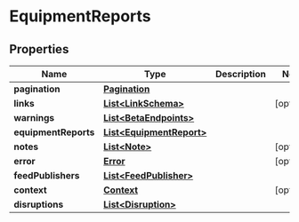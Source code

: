 
# EquipmentReports

## Properties
Name | Type | Description | Notes
------------ | ------------- | ------------- | -------------
**pagination** | [**Pagination**](Pagination.md) |  | 
**links** | [**List&lt;LinkSchema&gt;**](LinkSchema.md) |  |  [optional]
**warnings** | [**List&lt;BetaEndpoints&gt;**](BetaEndpoints.md) |  | 
**equipmentReports** | [**List&lt;EquipmentReport&gt;**](EquipmentReport.md) |  | 
**notes** | [**List&lt;Note&gt;**](Note.md) |  |  [optional]
**error** | [**Error**](Error.md) |  |  [optional]
**feedPublishers** | [**List&lt;FeedPublisher&gt;**](FeedPublisher.md) |  | 
**context** | [**Context**](Context.md) |  |  [optional]
**disruptions** | [**List&lt;Disruption&gt;**](Disruption.md) |  | 



